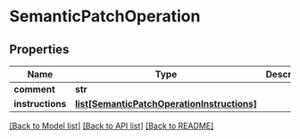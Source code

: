 # SemanticPatchOperation

## Properties
Name | Type | Description | Notes
------------ | ------------- | ------------- | -------------
**comment** | **str** |  | [optional] 
**instructions** | [**list[SemanticPatchOperationInstructions]**](SemanticPatchOperationInstructions.md) |  | 

[[Back to Model list]](../README.md#documentation-for-models) [[Back to API list]](../README.md#documentation-for-api-endpoints) [[Back to README]](../README.md)


